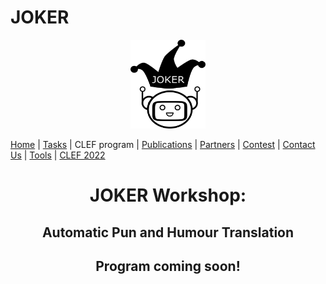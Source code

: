# JOKER
  <p align="center">
  <img src="img/joker.png" width="120" height="142">
  </p>

[Home](index) | [Tasks](https://www.joker-project.com/clef-2023/tasks) | CLEF program | [Publications](publications) | [Partners](partners) | [Contest](contest) | [Contact Us](contact) | [Tools](tools) | [CLEF 2022](https://www.joker-project.com/clef-2022/EN/project)
<br>
  <h1 align="center">JOKER Workshop:</h1>
  <h2 align="center">Automatic Pun and Humour Translation</h2>
  <h2 align="center">Program coming soon!</h2>

